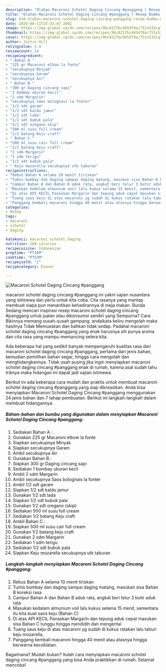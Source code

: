 ```yaml
---
description: "Olahan Macaroni Schotel Daging Cincang #panggang | Resep Bumbu Macaroni Schotel Daging Cincang #panggang Yang Enak Banget"
title: "Olahan Macaroni Schotel Daging Cincang #panggang | Resep Bumbu Macaroni Schotel Daging Cincang #panggang Yang Enak Banget"
slug: 610-olahan-macaroni-schotel-daging-cincang-panggang-resep-bumbu-macaroni-schotel-daging-cincang-panggang-yang-enak-banget
date: 2020-08-11T15:33:47.340Z
image: https://img-global.cpcdn.com/recipes/9bc821fbcd45df8a/751x532cq70/macaroni-schotel-daging-cincang-panggang-foto-resep-utama.jpg
thumbnail: https://img-global.cpcdn.com/recipes/9bc821fbcd45df8a/751x532cq70/macaroni-schotel-daging-cincang-panggang-foto-resep-utama.jpg
cover: https://img-global.cpcdn.com/recipes/9bc821fbcd45df8a/751x532cq70/macaroni-schotel-daging-cincang-panggang-foto-resep-utama.jpg
author: Justin Hill
ratingvalue: 3.4
reviewcount: 14
recipeingredient:
- " Bahan A "
- "225 gr Macaroni elbow la fonte"
- "secukupnya Minyak"
- "secukupnya Garam"
- "secukupnya Air"
- " Bahan B "
- "300 gr Daging cincang sapi"
- "1 bombay ukuran kecil"
- "2 sdm Margarin"
- "secukupnya Saos bolognais la fonter"
- "1/2 sdt garam"
- "1/2 sdt kaldu jamur"
- "1/2 sdt lada"
- "1/2 sdt bubuk pala"
- "1/2 sdt oregano skip"
- "500 ml susu full cream"
- "1/2 batang Keju craft"
- " Bahan C "
- "500 ml susu cair full cream"
- "1/2 batang keju craft"
- "2 sdm Margarin"
- "1 sdm terigu"
- "1/2 sdt bubuk pala"
- " Keju mozarella secukupnya utk taburan"
recipeinstructions:
- "Rebus Bahan A selama 10 menit tiriskan"
- "Tumis bombay dan daging sampai daging matang, masukan sisa Bahan B koreksi rasa"
- "Campur Bahan A dan Bahan B aduk rata, angkat beri telur 3 butir aduk rata"
- "Masukan kedalam almunium voil lalu kukus selama 15 menit, sementara itu kita buat saos keju (Bahan C)"
- "Di atas API KECIL Panaskan Margarin dan tepung aduk cepat masukan sisa Bahan C tunggu hingga mendidih dan mengental"
- "Tuang saus keju di atas macaroni yg sudah di kukus ratakan lalu taburi keju mozarella,"
- "Panggang kembali macaroni hingga 40 menit atau atasnya hingga berwarna kecoklatan."
categories:
- Resep
tags:
- macaroni
- schotel
- daging

katakunci: macaroni schotel daging 
nutrition: 268 calories
recipecuisine: Indonesian
preptime: "PT16M"
cooktime: "PT53M"
recipeyield: "1"
recipecategory: Dinner

---
```



![Macaroni Schotel Daging Cincang #panggang](https://img-global.cpcdn.com/recipes/9bc821fbcd45df8a/751x532cq70/macaroni-schotel-daging-cincang-panggang-foto-resep-utama.jpg)


macaroni schotel daging cincang #panggang ini yakni sajian nusantara yang istimewa dan perlu untuk kita coba. Cita rasanya yang mantap membuat siapa pun menantikan kehadirannya di meja makan.
Bunda Sedang mencari inspirasi resep macaroni schotel daging cincang #panggang untuk jualan atau dikonsumsi sendiri yang Sempurna? Cara Bikinnya memang susah-susah gampang. andaikata keliru mengolah maka hasilnya Tidak Memuaskan dan bahkan tidak sedap. Padahal macaroni schotel daging cincang #panggang yang enak harusnya sih punya aroma dan cita rasa yang mampu memancing selera kita.

Ada beberapa hal yang sedikit banyak mempengaruhi kualitas rasa dari macaroni schotel daging cincang #panggang, pertama dari jenis bahan, kemudian pemilihan bahan segar, hingga cara mengolah dan menghidangkannya. Tidak usah pusing jika ingin menyiapkan macaroni schotel daging cincang #panggang enak di rumah, karena asal sudah tahu triknya maka hidangan ini dapat jadi sajian istimewa.




Berikut ini ada beberapa cara mudah dan praktis untuk membuat macaroni schotel daging cincang #panggang yang siap dikreasikan. Anda bisa menyiapkan Macaroni Schotel Daging Cincang #panggang menggunakan 24 jenis bahan dan 7 tahap pembuatan. Berikut ini langkah-langkah dalam membuat hidangannya.

<!--inarticleads1-->

##### Bahan-bahan dan bumbu yang digunakan dalam menyiapkan Macaroni Schotel Daging Cincang #panggang:

1. Sediakan  Bahan A :
1. Gunakan 225 gr Macaroni elbow la fonte
1. Siapkan secukupnya Minyak
1. Siapkan secukupnya Garam
1. Ambil secukupnya Air
1. Gunakan  Bahan B :
1. Siapkan 300 gr Daging cincang sapi
1. Sediakan 1 bombay ukuran kecil
1. Ambil 2 sdm Margarin
1. Ambil secukupnya Saos bolognais la fonter
1. Ambil 1/2 sdt garam
1. Siapkan 1/2 sdt kaldu jamur
1. Gunakan 1/2 sdt lada
1. Siapkan 1/2 sdt bubuk pala
1. Gunakan 1/2 sdt oregano (skip)
1. Sediakan 500 ml susu full cream
1. Sediakan 1/2 batang Keju craft
1. Ambil  Bahan C :
1. Siapkan 500 ml susu cair full cream
1. Gunakan 1/2 batang keju craft
1. Gunakan 2 sdm Margarin
1. Sediakan 1 sdm terigu
1. Sediakan 1/2 sdt bubuk pala
1. Siapkan  Keju mozarella secukupnya utk taburan




<!--inarticleads2-->

##### Langkah-langkah menyiapkan Macaroni Schotel Daging Cincang #panggang:

1. Rebus Bahan A selama 10 menit tiriskan
1. Tumis bombay dan daging sampai daging matang, masukan sisa Bahan B koreksi rasa
1. Campur Bahan A dan Bahan B aduk rata, angkat beri telur 3 butir aduk rata
1. Masukan kedalam almunium voil lalu kukus selama 15 menit, sementara itu kita buat saos keju (Bahan C)
1. Di atas API KECIL Panaskan Margarin dan tepung aduk cepat masukan sisa Bahan C tunggu hingga mendidih dan mengental
1. Tuang saus keju di atas macaroni yg sudah di kukus ratakan lalu taburi keju mozarella,
1. Panggang kembali macaroni hingga 40 menit atau atasnya hingga berwarna kecoklatan.




Bagaimana? Mudah bukan? Itulah cara menyiapkan macaroni schotel daging cincang #panggang yang bisa Anda praktikkan di rumah. Selamat mencoba!
